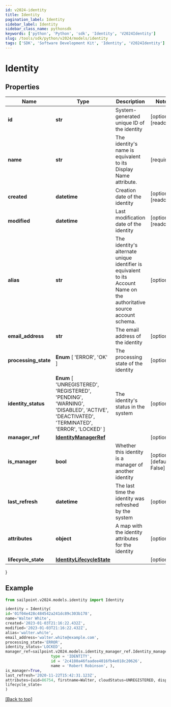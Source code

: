 ```yaml
---
id: v2024-identity
title: Identity
pagination_label: Identity
sidebar_label: Identity
sidebar_class_name: pythonsdk
keywords: ['python', 'Python', 'sdk', 'Identity', 'V2024Identity']
slug: /tools/sdk/python/v2024/models/identity
tags: ['SDK', 'Software Development Kit', 'Identity', 'V2024Identity']
---
```


# Identity

## Properties

| Name | Type | Description | Notes |
| --- | --- | --- | --- |
| **id** | **str** | System-generated unique ID of the identity | [optional] [readonly] |
| **name** | **str** | The identity's name is equivalent to its Display Name attribute. | [required] |
| **created** | **datetime** | Creation date of the identity | [optional] [readonly] |
| **modified** | **datetime** | Last modification date of the identity | [optional] [readonly] |
| **alias** | **str** | The identity's alternate unique identifier is equivalent to its Account Name on the authoritative source account schema. | [optional] |
| **email_address** | **str** | The email address of the identity | [optional] |
| **processing_state** | **Enum** [ 'ERROR', 'OK' ] | The processing state of the identity | [optional] |
| **identity_status** | **Enum** [ 'UNREGISTERED', 'REGISTERED', 'PENDING', 'WARNING', 'DISABLED', 'ACTIVE', 'DEACTIVATED', 'TERMINATED', 'ERROR', 'LOCKED' ] | The identity's status in the system | [optional] |
| **manager_ref** | [**IdentityManagerRef**](identity-manager-ref) |  | [optional] |
| **is_manager** | **bool** | Whether this identity is a manager of another identity | [optional] [default to False] |
| **last_refresh** | **datetime** | The last time the identity was refreshed by the system | [optional] |
| **attributes** | **object** | A map with the identity attributes for the identity | [optional] |
| **lifecycle_state** | [**IdentityLifecycleState**](identity-lifecycle-state) |  | [optional] |

}

## Example

```python
from sailpoint.v2024.models.identity import Identity

identity = Identity(
id='01f04e428c484542a241dc89c303b178',
name='Walter White',
created='2023-01-03T21:16:22.432Z',
modified='2023-01-03T21:16:22.432Z',
alias='walter.white',
email_address='walter.white@example.com',
processing_state='ERROR',
identity_status='LOCKED',
manager_ref=sailpoint.v2024.models.identity_manager_ref.Identity_managerRef(
                    type = 'IDENTITY',
                    id = '2c4180a46faadee4016fb4e018c20626',
                    name = 'Robert Robinson', ),
is_manager=True,
last_refresh='2020-11-22T15:42:31.123Z',
attributes={uid=86754, firstname=Walter, cloudStatus=UNREGISTERED, displayName=Walter White, identificationNumber=86754, lastSyncDate=1470348809380, email=walter.white@example.com, lastname=White},
lifecycle_state=
)

```

[[Back to top]](#)
